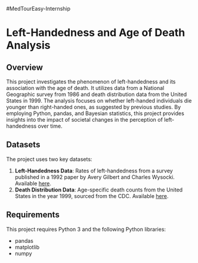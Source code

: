 #MedTourEasy-Internship
# Left-Handedness and Age of Death Analysis

## Overview
This project investigates the phenomenon of left-handedness and its association with the age of death. It utilizes data from a National Geographic survey from 1986 and death distribution data from the United States in 1999. The analysis focuses on whether left-handed individuals die younger than right-handed ones, as suggested by previous studies. By employing Python, pandas, and Bayesian statistics, this project provides insights into the impact of societal changes in the perception of left-handedness over time.

## Datasets
The project uses two key datasets:
1. **Left-Handedness Data**: Rates of left-handedness from a survey published in a 1992 paper by Avery Gilbert and Charles Wysocki. Available [here](https://www.ncbi.nlm.nih.gov/pubmed/1528408).
2. **Death Distribution Data**: Age-specific death counts from the United States in the year 1999, sourced from the CDC. Available [here](https://www.cdc.gov/nchs/data/statab/vs00199_table310.pdf).

## Requirements
This project requires Python 3 and the following Python libraries:
- pandas
- matplotlib
- numpy
